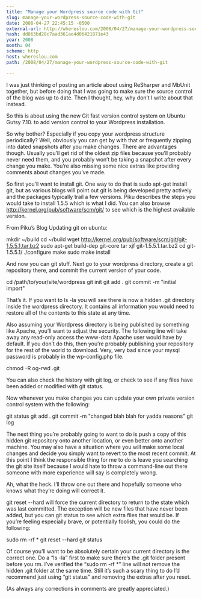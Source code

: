 ```yaml
---
title: "Manage your Wordpress source code with Git"
slug: manage-your-wordpress-source-code-with-git
date: 2008-04-27 22:45:15 -0500
external-url: http://whereslou.com/2008/04/27/manage-your-wordpress-source-code-with-git
hash: dd863bd28c7aad361ae4d06421871e43
year: 2008
month: 04
scheme: http
host: whereslou.com
path: /2008/04/27/manage-your-wordpress-source-code-with-git

---
```


I was just thinking of posting an article about using ReSharper and MbUnit together, but before doing that I was going to make sure the source control of the blog was up to date. Then I thought, hey, why don’t I write about that instead.

So this is about using the new Git fast version control system on Ubuntu Gutsy 7.10. to add version control to your Wordpress installation.



So why bother? Especially if you copy your wordpress structure periodically? Well, obviously you can get by with that or frequently zipping into dated snapshots after you make changes. There are advantages though. Usually you’ll get rid of the oldest zip files because you’ll probably never need them, and you probably won’t be taking a snapshot after every change you make. You’re also missing some nice extras like providing comments about changes you’ve made.

So first you’ll want to install git. One way to do that is sudo apt-get install git, but as various blogs will point out git is being developed pretty actively and the packages typically trail a few versions. Piku describes the steps you would take to install 1.5.5 which is what I did. You can also browse http://kernel.org/pub/software/scm/git/ to see which is the highest available version.

From Piku’s Blog Updating git on ubuntu:

mkdir ~/build
cd ~/build
wget http://kernel.org/pub/software/scm/git/git-1.5.5.1.tar.bz2
sudo apt-get build-dep git-core
tar xjf git-1.5.5.1.tar.bz2
cd git-1.5.5.1/
./configure
make
sudo make install

And now you can git stuff. Next go to your wordpress directory, create a git repository there, and commit the current version of your code.

cd /path/to/your/site/wordpress
git init
git add .
git commit -m "initial import"

That’s it. If you want to ls -la you will see there is now a hidden .git directory inside the wordpress directory. It contains all information you would need to restore all of the contents to this state at any time.

Also assuming your Wordpress directory is being published by something like Apache, you’ll want to adjust the security. The following line will take away any read-only access the www-data Apache user would have by default. If you don’t do this, then you’re probably publishing your repository for the rest of the world to download. Very, very bad since your mysql password is probably in the wp-config.php file.

chmod -R og-rwd .git

You can also check the history with git log, or check to see if any files have been added or modified with git status.

Now whenever you make changes you can update your own private version control system with the following:

git status
git add .
git commit -m "changed blah blah for yadda reasons"
git log

The next thing you’re probably going to want to do is push a copy of this hidden git repository onto another location, or even better onto another machine. You may also have a situation where you will make some local changes and decide you simply want to revert to the most recent commit. At this point I think the responsible thing for me to do is leave you searching the git site itself because I would hate to throw a command-line out there someone with more experience will say is completely wrong.

Ah, what the heck. I’ll throw one out there and hopefully someone who knows what they’re doing will correct it.

git reset --hard will force the current directory to return to the state which was last committed. The exception will be new files that have never been added, but you can git status to see which extra files that would be. If you’re feeling especially brave, or potentially foolish, you could do the following:

sudo rm -rf *
git reset --hard
git status

Of course you’ll want to be absolutely certain your current directory is the correct one. Do a “ls -la” first to make sure there’s the .git folder present before you rm. I’ve verified the “sudo rm -rf *” line will not remove the hidden .git folder at the same time. Still it’s such a scary thing to do I’d recommend just using “git status” and removing the extras after you reset.

(As always any corrections in comments are greatly appreciated.)

